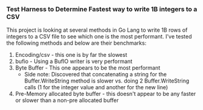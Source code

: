 ### Test Harness to Determine Fastest way to write 1B integers to a CSV

This project is looking at several methods in Go Lang to write 1B rows of integers to a CSV file to see which one is the most performant. I've tested the following methods and below are their benchmarks:

1. Encoding/csv - this one is by far the slowest
2. bufio - Using a BufIO writer is very performant
3. Byte Buffer - This one appears to be the most performant
    - Side note: Discovered that concatenating a string for the Buffer.WriteString method is slower vs. doing 2 Buffer.WriteString calls (1 for the integer value and another for the new line)
4. Pre-Memory allocated byte buffer - this doesn't appear to be any faster or slower than a non-pre allocated buffer